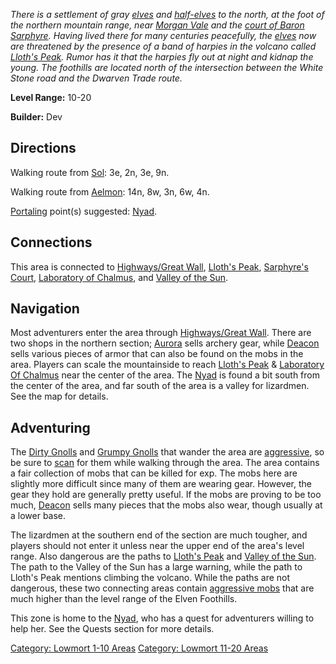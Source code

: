*There is a settlement of gray [elves](Elves "wikilink") and
[half-elves](Half-Elves "wikilink") to the north, at the foot of the
northern mountain range, near [Morgan
Vale](:Category:_Morgan_Vale "wikilink") and the [court of Baron
Sarphyre](:Category:_Sarphyre's_Court "wikilink"). Having lived there
for many centuries peacefully, the [elves](Elves "wikilink") now are
threatened by the presence of a band of harpies in the volcano called
[Lloth's Peak](:Category:_Lloth's_Peak "wikilink"). Rumor has it that
the harpies fly out at night and kidnap the young. The foothills are
located north of the intersection between the White Stone road and the
Dwarven Trade route.*

**Level Range:** 10-20

**Builder:** Dev

## Directions

Walking route from [Sol](Sol "wikilink"): 3e, 2n, 3e, 9n.

Walking route from [Aelmon](Aelmon "wikilink"): 14n, 8w, 3n, 6w, 4n.

[Portaling](Portal "wikilink") point(s) suggested:
[Nyad](Nyad "wikilink").

## Connections

This area is connected to [Highways/Great
Wall](:Category:_Highways/Great_Wall "wikilink"), [Lloth's
Peak](:Category:_Lloth's_Peak "wikilink"), [Sarphyre's
Court](:Category:_Sarphyre's_Court "wikilink"), [Laboratory of
Chalmus](:Category:_Laboratory_Of_Chalmus "wikilink"), and [Valley of
the Sun](:Category:_Valley_Of_The_Sun "wikilink").

## Navigation

Most adventurers enter the area through [Highways/Great
Wall](:Category:_Highways/Great_Wall "wikilink"). There are two shops in
the northern section; [Aurora](Aurora "wikilink") sells archery gear,
while [Deacon](Deacon "wikilink") sells various pieces of armor that can
also be found on the mobs in the area. Players can scale the
mountainside to reach [Lloth's Peak](:Category:_Lloth's_Peak "wikilink")
& [Laboratory Of Chalmus](:Category:Laboratory_Of_Chalmus "wikilink")
near the center of the area. The [Nyad](Nyad "wikilink") is found a bit
south from the center of the area, and far south of the area is a valley
for lizardmen. See the map for details.

## Adventuring

The [Dirty Gnolls](Dirty_Gnoll "wikilink") and [Grumpy
Gnolls](Grumpy_Gnoll "wikilink") that wander the area are
[aggressive](Aggressive_Mobs "wikilink"), so be sure to
[scan](Scan "wikilink") for them while walking through the area. The
area contains a fair collection of mobs that can be killed for exp. The
mobs here are slightly more difficult since many of them are wearing
gear. However, the gear they hold are generally pretty useful. If the
mobs are proving to be too much, [Deacon](Deacon "wikilink") sells many
pieces that the mobs also wear, though usually at a lower base.

The lizardmen at the southern end of the section are much tougher, and
players should not enter it unless near the upper end of the area's
level range. Also dangerous are the paths to [Lloth's
Peak](:Category:_Lloth's_Peak "wikilink") and [Valley of the
Sun](:Category:_Valley_Of_The_Sun "wikilink"). The path to the Valley of
the Sun has a large warning, while the path to Lloth's Peak mentions
climbing the volcano. While the paths are not dangerous, these two
connecting areas contain [aggressive mobs](Aggressive_Mobs "wikilink")
that are much higher than the level range of the Elven Foothills.

This zone is home to the [Nyad](Nyad "wikilink"), who has a quest for
adventurers willing to help her. See the Quests section for more
details.

[Category: Lowmort 1-10 Areas](Category:_Lowmort_1-10_Areas "wikilink")
[Category: Lowmort 11-20
Areas](Category:_Lowmort_11-20_Areas "wikilink")
